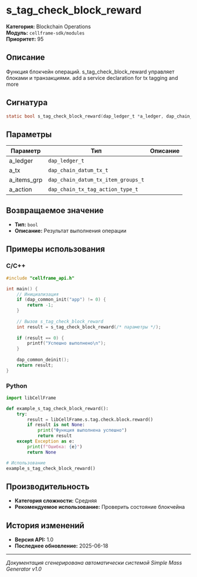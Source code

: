 # s_tag_check_block_reward

**Категория:** Blockchain Operations  
**Модуль:** `cellframe-sdk/modules`  
**Приоритет:** 95

## Описание
Функция блокчейн операций. s_tag_check_block_reward управляет блоками и транзакциями. add a service declaration for tx tagging and more

## Сигнатура
```c
static bool s_tag_check_block_reward(dap_ledger_t *a_ledger, dap_chain_datum_tx_t *a_tx,  dap_chain_datum_tx_item_groups_t *a_items_grp, dap_chain_tx_tag_action_type_t *a_action) {
```

## Параметры
| Параметр | Тип | Описание |
|----------|-----|----------|
| a_ledger | `dap_ledger_t` |  |
| a_tx | `dap_chain_datum_tx_t` |  |
| a_items_grp | `dap_chain_datum_tx_item_groups_t` |  |
| a_action | `dap_chain_tx_tag_action_type_t` |  |


## Возвращаемое значение
- **Тип:** `bool`
- **Описание:** Результат выполнения операции

## Примеры использования

### C/C++
```c
#include "cellframe_api.h"

int main() {
    // Инициализация
    if (dap_common_init("app") != 0) {
        return -1;
    }
    
    // Вызов s_tag_check_block_reward
    int result = s_tag_check_block_reward(/* параметры */);
    
    if (result == 0) {
        printf("Успешно выполнено\n");
    }
    
    dap_common_deinit();
    return result;
}
```

### Python
```python
import libCellFrame

def example_s_tag_check_block_reward():
    try:
        result = libCellFrame.s.tag.check.block.reward()
        if result is not None:
            print("Функция выполнена успешно")
            return result
    except Exception as e:
        print(f"Ошибка: {e}")
        return None

# Использование
example_s_tag_check_block_reward()
```

## Производительность
- **Категория сложности:** Средняя
- **Рекомендуемое использование:** Проверить состояние блокчейна

## История изменений
- **Версия API:** 1.0
- **Последнее обновление:** 2025-06-18

---
*Документация сгенерирована автоматически системой Simple Mass Generator v1.0*
